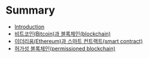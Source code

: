# Summary

* [Introduction](README.md)
* [ 비트코인\(Bitcoin\)과 블록체인\(blockchain\)](chapter1.md)
* [이더리움\(Ethereum\)과 스마트 컨트랙트\(smart contract\)](c774-b354-b9ac-c6c028-ethereum-acfc-c2a4-b9c8-d2b8-cee8-d2b8-b799-d2b828-smart-contract.md)
* [허가성 블록체인\(permissioned blockchain\)](d5c8-ac00-c131-be14-b85d-ccb4-c77828-permissioned-blockchain.md)

